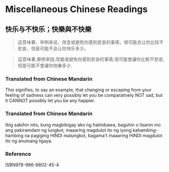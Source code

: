 # Miscellaneous Chinese Readings

## 快乐与不快乐；快樂與不快樂

> 这意味著，举例来说，改变或避免你感到悲哀的事情，很可能会让你比较不悲哀，但是可能不会让你快乐多少。

> 這意味著,舉例來說,改變或避免你感到悲哀的事情,很可能會讓你比較不悲哀,但是可能不會讓你快樂多少.

### Translated from Chinese Mandarin

This signifies, to say an example, that changing or escaping from your feeling of sadness can very possibly let you be comparatively NOT sad, but it CANNOT possibly let you be any happier.

### Translated from Chinese Mandarin

Ibig sabihin nito, kung magbibigay ako ng halimbawa, baguhin o lisanin mo ang pakiramdam ng lungkot, maaaring magdulot ito ng iyong kahambing-hambing na pagiging HINDI malungkot, bagama't maaaring HINDI magdulot ito ng anumang ligaya.

### Reference

ISBN978-986-6802-45-4
